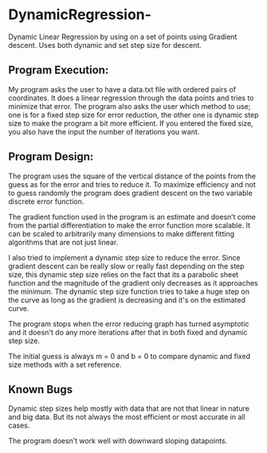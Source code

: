 # DynamicRegression-
Dynamic Linear Regression by using on a set of points using Gradient descent. Uses both dynamic and set step size for descent.


## Program Execution:

My program asks the user to have a data.txt file with ordered pairs of coordinates.
It does a linear regression through the data points and tries to minimize that error.
The program also asks the user which method to use; one is for a fixed step size for error reduction, the other one is dynamic step size to make the program a bit more efficient. 
If you entered the fixed size, you also have the input the number of iterations you want. 

## Program Design:

The program uses the square of the vertical distance of the points from the guess as for the error and tries to reduce it. To maximize efficiency and not to guess randomly the program does gradient descent on the two variable discrete error function. 

The gradient function used in the program is an estimate and doesn’t come from the partial differentiation to make the error function more scalable. It can be scaled to arbitrarily many dimensions to make different fitting algorithms that are not just linear.

I also tried to implement a dynamic step size to reduce the error. Since gradient descent can be really slow or really fast depending on the step size, this dynamic step size relies on the fact that its a parabolic sheet function and the magnitude of the gradient only decreases as it approaches the minimum. 
The dynamic step size function tries to take a huge step on the curve as long as the gradient is decreasing and it's on the estimated curve.

The program stops when the error reducing graph has turned asymptotic and it doesn't do any more iterations after that in both fixed and dynamic step size.

The initial guess is always m = 0 and b = 0 to compare dynamic and fixed size methods with a set reference. 


## Known Bugs

Dynamic step sizes help mostly with data that are not that linear in nature and big data.
But its not always the most efficient or most accurate in all cases.

The program doesn’t work well with downward sloping datapoints. 



